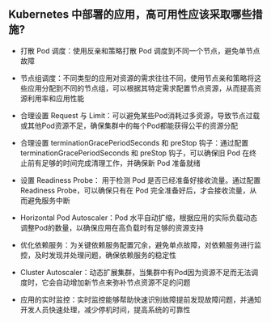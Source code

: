
## Kubernetes 中部署的应用，高可用性应该采取哪些措施?

- 打散 Pod 调度：使用反亲和策略打散 Pod 调度到不同一个节点，避免单节点故障

- 节点组调度：不同类型的应用对资源的需求往往不同，使用节点亲和策略将这些应用分配到不同的节点组，可以根据其特定需求配置节点资源，从而提高资源利用率和应用性能

- 合理设置 Request 与 Limit：可以避免某些Pod消耗过多资源，导致节点过载或其他Pod资源不足，确保集群中的每个Pod都能获得公平的资源分配

- 合理设置 terminationGracePeriodSeconds 和 preStop 钩子：通过配置 terminationGracePeriodSeconds 和 preStop 钩子，可以确保旧 Pod 在终止前有足够的时间完成清理工作，并确保新 Pod 准备就绪
  
- 设置 Readiness  Probe： 用于检测 Pod 是否已经准备好接收流量。通过配置 Readiness Probe，可以确保只有在 Pod 完全准备好后，才会接收流量，从而避免服务中断
  
- Horizontal Pod Autoscaler：Pod 水平自动扩缩，根据应用的实际负载动态调整Pod的数量，以确保应用在高负载时有足够的资源支持

- 优化依赖服务：为关键依赖服务配置冗余，避免单点故障，对依赖服务进行监控，及时发现并处理问题，确保依赖服务的稳定性

- Cluster Autoscaler：动态扩展集群，当集群中有Pod因为资源不足而无法调度时，它会自动增加新节点来弥补节点资源不足的问题

- 应用的实时监控：实时监控能够帮助快速识别故障提前发现故障问题，并通知开发人员快速处理，减少停机时间，提高系统的可靠性



